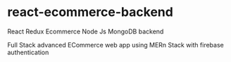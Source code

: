# react-ecommerce-backend
React Redux Ecommerce Node Js MongoDB backend

Full Stack advanced ECommerce web app using MERn Stack with firebase authentication
